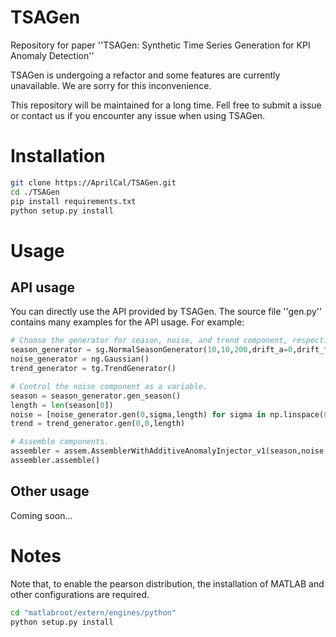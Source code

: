 # TSAGen
Repository for paper ''TSAGen: Synthetic Time Series Generation for KPI Anomaly Detection''

TSAGen is undergoing a refactor and some features are currently unavailable. We are sorry for this inconvenience.

This repository will be maintained for a long time. Fell free to submit a issue or contact us if you encounter any issue when using TSAGen.

# Installation
```bash
git clone https://AprilCal/TSAGen.git
cd ./TSAGen
pip install requirements.txt
python setup.py install
```

# Usage
## API usage
You can directly use the API provided by TSAGen. The source file ''gen.py'' contains many examples for the API usage.
For example:
```python
# Choose the generator for season, noise, and trend component, respectively.
season_generator = sg.NormalSeasonGenerator(10,10,200,drift_a=0,drift_f=0,forking_depth=7)
noise_generator = ng.Gaussian()
trend_generator = tg.TrendGenerator()

# Control the noise component as a variable.
season = season_generator.gen_season()
length = len(season[0])
noise = [noise_generator.gen(0,sigma,length) for sigma in np.linspace(0.5,2,100)]
trend = trend_generator.gen(0,0,length)

# Assemble components.
assembler = assem.AssemblerWithAdditiveAnomalyInjector_v1(season,noise,trend,'noise',10e-7,0.2,a_type='beat')
assembler.assemble()
```
## Other usage
Coming soon...

# Notes
Note that, to enable the pearson distribution, the installation of MATLAB and other configurations are required.
```bash
cd "matlabroot/extern/engines/python"
python setup.py install
```

